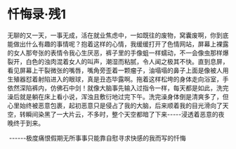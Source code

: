 # 忏悔录·残1

无聊的又一天，一事无成，活在就业焦虑中，一如既往的废物，窝囊废啊，你到底能做出什么有趣的事情呢？抱着这样的心情，我缓缓打开了色情网站，屏幕上裸露的女人那夸张的表情令我心生厌恶，裤子里的手像蛆一样蠕动，不一会像虫那样爆裂开，白色的浊肉混着女人的叫声，潮湿而粘腻，令人闻之极其不快。直到息屏，看见屏幕上干裂微张的嘴唇，嘴角旁歪着一颗瘤子，油塌塌的鼻子上面是像被人用生殖器怼着射陷进入的眼球，真是丑态毕露啊。拖着这样松垮的身体走向浴室，手依然深陷裤内，仿佛石中剑！就像大脑事先输入过指令一样，每天都是如此，洗完澡后就是躺在床上看小说，浑浊且敷衍地过完下午。洗完澡身体倒是清爽多了，但心里始终被恶意包裹，起初恶意只是侵占了我的大脑，后来顺着我的目光滑向了天空，转瞬间染黑了一大片云，不多时，整个天空都暗了下来-----浸透着恶意的夜晚终于到来。      																														   

​																														  ------极度痛恨假期无所事事只能靠自慰寻求快感的我而写的忏悔